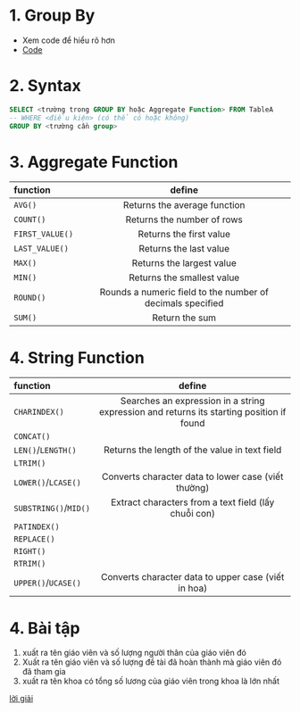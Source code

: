 # 1. Group By

- Xem code để hiểu rõ hơn
- [Code](link)

# 2. Syntax

```sql
SELECT <trường trong GROUP BY hoặc Aggregate Function> FROM TableA
-- WHERE <điều kiện> (có thể có hoặc không)
GROUP BY <trường cần group>
```

# 3. Aggregate Function

| function        |                           define                           |
| :-------------- | :--------------------------------------------------------: |
| `AVG()`         |                Returns the average function                |
| `COUNT()`       |                 Returns the number of rows                 |
| `FIRST_VALUE()` |                  Returns the first value                   |
| `LAST_VALUE()`  |                   Returns the last value                   |
| `MAX()`         |                 Returns the largest value                  |
| `MIN()`         |                 Returns the smallest value                 |
| `ROUND()`       | Rounds a numeric field to the number of decimals specified |
| `SUM()`         |                       Return the sum                       |

# 4. String Function

| function              |                                          define                                          |
| :-------------------- | :--------------------------------------------------------------------------------------: |
| `CHARINDEX()`         | Searches an expression in a string expression and returns its starting position if found |
| `CONCAT()`            |
| `LEN()`/`LENGTH()`    |                      Returns the length of the value in text field                       |
| `LTRIM()`             |
| `LOWER()`/`LCASE()`   |                   Converts character data to lower case (viết thường)                    |
| `SUBSTRING()`/`MID()` |                   Extract characters from a text field (lấy chuỗi con)                   |
| `PATINDEX()`          |
| `REPLACE()`           |
| `RIGHT()`             |
| `RTRIM()`             |
| `UPPER()`/`UCASE()`   |                   Converts character data to upper case (viết in hoa)                    |

# 4. Bài tập

1. xuất ra tên giáo viên và số lượng người thân của giáo viên đó
2. Xuất ra tên giáo viên và số lượng đề tài đã hoàn thành mà giáo viên đó đã tham gia
3. xuất ra tên khoa có tổng số lương của giáo viên trong khoa là lớn nhất
   <br>

[lời giải](link)

